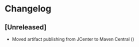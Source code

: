 # Changelog

<!--

Prepend the changelog with this template on every release.

# [Unreleased]
- Changes (<PR #>)

-->

## [Unreleased]
- Moved artifact publishing from JCenter to Maven Central ()